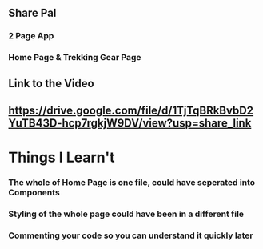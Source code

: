## Share Pal
### 2 Page App
### Home Page & Trekking Gear Page

## Link to the Video
## https://drive.google.com/file/d/1TjTqBRkBvbD2YuTB43D-hcp7rgkjW9DV/view?usp=share_link

# Things I Learn't
### The whole of Home Page is one file, could have seperated into Components
### Styling of the whole page could have been in a different file
### Commenting your code so you can understand it quickly later
